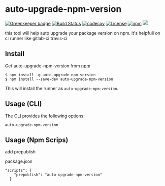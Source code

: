 auto-upgrade-npm-version
==========

[![Greenkeeper badge](https://badges.greenkeeper.io/woaiso/auto-upgrade-npm-version.svg)](https://greenkeeper.io/)
[![Build Status](https://travis-ci.org/woaiso/auto-upgrade-npm-version.svg?branch=master)](https://travis-ci.org/woaiso/auto-upgrade-npm-version) [![codecov](https://codecov.io/gh/woaiso/auto-upgrade-npm-version/branch/master/graph/badge.svg)](https://codecov.io/gh/woaiso/auto-upgrade-npm-version) [![License](https://img.shields.io/badge/License-Apache%202.0-blue.svg)](https://opensource.org/licenses/Apache-2.0) [![npm](https://img.shields.io/npm/v/auto-upgrade-npm-version.svg)]() ![](https://david-dm.org/woaiso/auto-upgrade-npm-version.svg)

this tool will help auto upgrade your package version on npm. it's helpfull on ci runner like gitlab-ci travis-ci

## Install


Get auto-upgrade-npm-version from [npm](https://www.npmjs.com/package/auto-upgrade-npm-version)

```
$ npm install -g auto-upgrade-npm-version
$ npm install --save-dev auto-upgrade-npm-version
```

This will install the runner as `auto-upgrade-npm-version`.

## Usage (CLI)

The CLI provides the following options:

```
auto-upgrade-npm-version
```

## Usage (Npm Scrips)

add prepublish

package.json
```
"scripts": {
    "prepublish": "auto-upgrade-npm-version"
  }
```
